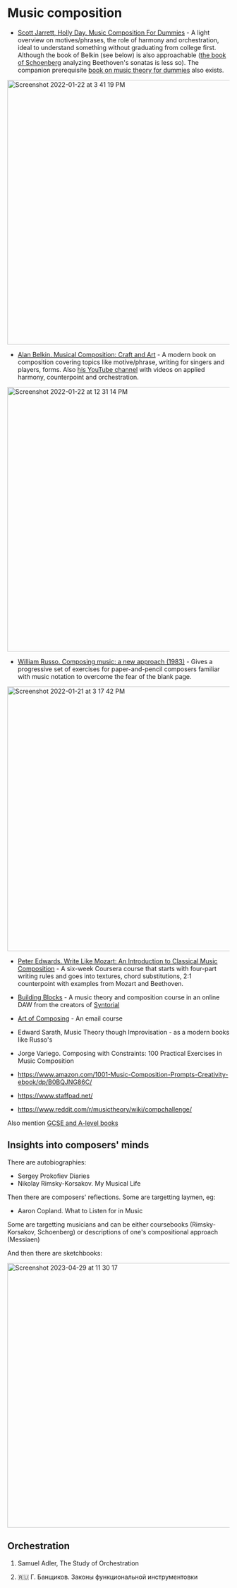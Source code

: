 Music composition
===

- [Scott Jarrett, Holly Day. Music Composition For Dummies](https://amzn.to/3rJ7oCC) - A light overview on motives/phrases, the role of harmony and orchestration, ideal to understand something without graduating from college first. Although the book of Belkin (see below) is also approachable ([the book of Schoenberg](https://amzn.to/3FWr4YN) analyzing Beethoven's sonatas is less so). The companion prerequisite [book on music theory for dummies](https://amzn.to/3rJ6OFd) also exists.

<img width="600" alt="Screenshot 2022-01-22 at 3 41 19 PM" src="https://user-images.githubusercontent.com/1491908/150638907-66dee5a3-d487-40f8-98a3-8f52802e408c.png">

- [Alan Belkin. Musical Composition: Craft and Art](https://amzn.to/3KxbiY0) - A modern book on composition covering topics like motive/phrase, writing for singers and players, forms. Also [his YouTube channel](https://www.youtube.com/channel/UCUQ0TcIbY_VEk_KC406pRpg/playlists) with videos on applied harmony, counterpoint and orchestration.

<img width="600" alt="Screenshot 2022-01-22 at 12 31 14 PM" src="https://user-images.githubusercontent.com/1491908/150633138-448e8f11-22d2-4731-a2b3-a99c36c213d9.png">

- [William Russo. Composing music: a new approach (1983)](https://amzn.to/3rDkQrR) - Gives a progressive set of exercises for paper-and-pencil composers familiar with music notation to overcome the fear of the blank page.

<img width="600" alt="Screenshot 2022-01-21 at 3 17 42 PM" src="https://user-images.githubusercontent.com/1491908/150525823-bb0c6058-536d-403e-868e-fc15d4f82ca4.png">

- [Peter Edwards. Write Like Mozart: An Introduction to Classical Music Composition](https://www.coursera.org/learn/classical-composition) - A six-week Coursera course that starts with four-part writing rules and goes into textures, chord substitutions, 2:1 counterpoint with examples from Mozart and Beethoven.

- [Building Blocks](https://www.audiblegenius.com/buildingblocks) - A music theory and composition course in an online DAW from the creators of [Syntorial](sound_design.md)

- [Art of Composing](https://www.artofcomposing.com/) - An email course

- Edward Sarath, Music Theory though Improvisation - as a modern books like Russo's

- Jorge Variego. Composing with Constraints: 100 Practical Exercises in Music Composition

- https://www.amazon.com/1001-Music-Composition-Prompts-Creativity-ebook/dp/B0BQJNG86C/

- https://www.staffpad.net/

- https://www.reddit.com/r/musictheory/wiki/compchallenge/

Also mention [GCSE and A-level books](https://t.me/keetezh/822)

Insights into composers' minds
---

There are autobiographies:
- Sergey Prokofiev Diaries
- Nikolay Rimsky-Korsakov. My Musical Life

Then there are composers' reflections. Some are targetting laymen, eg:
- Aaron Copland. What to Listen for in Music

Some are targetting musicians and can be either coursebooks (Rimsky-Korsakov, Schoenberg) or descriptions of one's compositional approach (Messiaen)

And then there are sketchbooks:

<img width="600" alt="Screenshot 2023-04-29 at 11 30 17" src="https://user-images.githubusercontent.com/1491908/235289906-57b44be8-4b1c-4dcd-9037-8e96fc50ae30.png">



Orchestration
---

1. Samuel Adler, The Study of Orchestration

2. 🇷🇺 Г. Банщиков. Законы функциональной инструментовки
